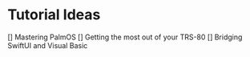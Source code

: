 # Tutorial Ideas
[] Mastering PalmOS
[] Getting the most out of your TRS-80
[] Bridging SwiftUI and Visual Basic 
